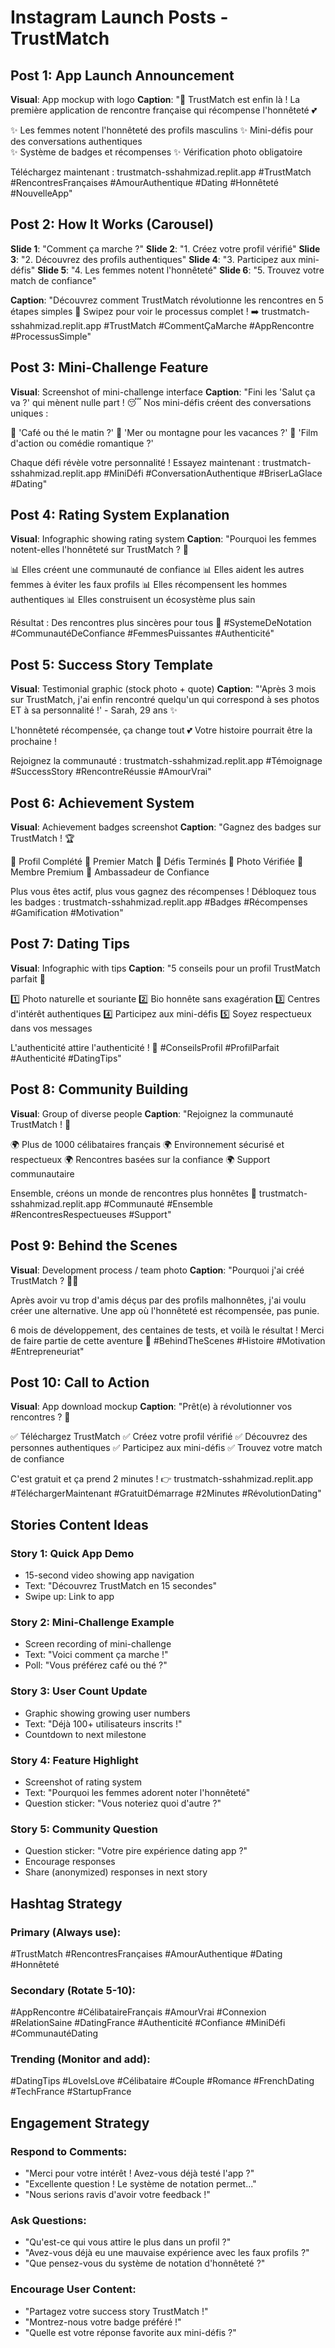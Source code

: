 # Instagram Launch Posts - TrustMatch

## Post 1: App Launch Announcement
**Visual**: App mockup with logo
**Caption**: 
"🚀 TrustMatch est enfin là ! 
La première application de rencontre française qui récompense l'honnêteté 💕

✨ Les femmes notent l'honnêteté des profils masculins
✨ Mini-défis pour des conversations authentiques  
✨ Système de badges et récompenses
✨ Vérification photo obligatoire

Téléchargez maintenant : trustmatch-sshahmizad.replit.app
#TrustMatch #RencontresFrançaises #AmourAuthentique #Dating #Honnêteté #NouvelleApp"

## Post 2: How It Works (Carousel)
**Slide 1**: "Comment ça marche ?"
**Slide 2**: "1. Créez votre profil vérifié"
**Slide 3**: "2. Découvrez des profils authentiques"
**Slide 4**: "3. Participez aux mini-défis"
**Slide 5**: "4. Les femmes notent l'honnêteté"
**Slide 6**: "5. Trouvez votre match de confiance"

**Caption**:
"Découvrez comment TrustMatch révolutionne les rencontres en 5 étapes simples 📱
Swipez pour voir le processus complet !
➡️ trustmatch-sshahmizad.replit.app
#TrustMatch #CommentÇaMarche #AppRencontre #ProcessusSimple"

## Post 3: Mini-Challenge Feature
**Visual**: Screenshot of mini-challenge interface
**Caption**:
"Fini les 'Salut ça va ?' qui mènent nulle part ! 😴
Nos mini-défis créent des conversations uniques :

🎯 'Café ou thé le matin ?'
🎯 'Mer ou montagne pour les vacances ?'
🎯 'Film d'action ou comédie romantique ?'

Chaque défi révèle votre personnalité !
Essayez maintenant : trustmatch-sshahmizad.replit.app
#MiniDéfi #ConversationAuthentique #BriserLaGlace #Dating"

## Post 4: Rating System Explanation
**Visual**: Infographic showing rating system
**Caption**:
"Pourquoi les femmes notent-elles l'honnêteté sur TrustMatch ? 🤔

📊 Elles créent une communauté de confiance
📊 Elles aident les autres femmes à éviter les faux profils
📊 Elles récompensent les hommes authentiques
📊 Elles construisent un écosystème plus sain

Résultat : Des rencontres plus sincères pour tous 💫
#SystemeDeNotation #CommunautéDeConfiance #FemmesPuissantes #Authenticité"

## Post 5: Success Story Template
**Visual**: Testimonial graphic (stock photo + quote)
**Caption**:
"'Après 3 mois sur TrustMatch, j'ai enfin rencontré quelqu'un qui correspond à ses photos ET à sa personnalité !' - Sarah, 29 ans ✨

L'honnêteté récompensée, ça change tout 💕
Votre histoire pourrait être la prochaine !

Rejoignez la communauté : trustmatch-sshahmizad.replit.app
#Témoignage #SuccessStory #RencontreRéussie #AmourVrai"

## Post 6: Achievement System
**Visual**: Achievement badges screenshot
**Caption**:
"Gagnez des badges sur TrustMatch ! 🏆

🌟 Profil Complété
🌟 Premier Match
🌟 Défis Terminés
🌟 Photo Vérifiée
🌟 Membre Premium
🌟 Ambassadeur de Confiance

Plus vous êtes actif, plus vous gagnez des récompenses !
Débloquez tous les badges : trustmatch-sshahmizad.replit.app
#Badges #Récompenses #Gamification #Motivation"

## Post 7: Dating Tips
**Visual**: Infographic with tips
**Caption**:
"5 conseils pour un profil TrustMatch parfait 📝

1️⃣ Photo naturelle et souriante
2️⃣ Bio honnête sans exagération
3️⃣ Centres d'intérêt authentiques
4️⃣ Participez aux mini-défis
5️⃣ Soyez respectueux dans vos messages

L'authenticité attire l'authenticité ! 💫
#ConseilsProfil #ProfilParfait #Authenticité #DatingTips"

## Post 8: Community Building
**Visual**: Group of diverse people
**Caption**:
"Rejoignez la communauté TrustMatch ! 👥

🌍 Plus de 1000 célibataires français
🌍 Environnement sécurisé et respectueux
🌍 Rencontres basées sur la confiance
🌍 Support communautaire

Ensemble, créons un monde de rencontres plus honnêtes 💪
trustmatch-sshahmizad.replit.app
#Communauté #Ensemble #RencontresRespectueuses #Support"

## Post 9: Behind the Scenes
**Visual**: Development process / team photo
**Caption**:
"Pourquoi j'ai créé TrustMatch ? 🤷‍♂️

Après avoir vu trop d'amis déçus par des profils malhonnêtes, j'ai voulu créer une alternative.
Une app où l'honnêteté est récompensée, pas punie.

6 mois de développement, des centaines de tests, et voilà le résultat !
Merci de faire partie de cette aventure 🙏
#BehindTheScenes #Histoire #Motivation #Entrepreneuriat"

## Post 10: Call to Action
**Visual**: App download mockup
**Caption**:
"Prêt(e) à révolutionner vos rencontres ? 🚀

✅ Téléchargez TrustMatch
✅ Créez votre profil vérifié
✅ Découvrez des personnes authentiques
✅ Participez aux mini-défis
✅ Trouvez votre match de confiance

C'est gratuit et ça prend 2 minutes !
👉 trustmatch-sshahmizad.replit.app
#TéléchargerMaintenant #GratuitDémarrage #2Minutes #RévolutionDating"

## Stories Content Ideas

### Story 1: Quick App Demo
- 15-second video showing app navigation
- Text: "Découvrez TrustMatch en 15 secondes"
- Swipe up: Link to app

### Story 2: Mini-Challenge Example
- Screen recording of mini-challenge
- Text: "Voici comment ça marche !"
- Poll: "Vous préférez café ou thé ?"

### Story 3: User Count Update
- Graphic showing growing user numbers
- Text: "Déjà 100+ utilisateurs inscrits !"
- Countdown to next milestone

### Story 4: Feature Highlight
- Screenshot of rating system
- Text: "Pourquoi les femmes adorent noter l'honnêteté"
- Question sticker: "Vous noteriez quoi d'autre ?"

### Story 5: Community Question
- Question sticker: "Votre pire expérience dating app ?"
- Encourage responses
- Share (anonymized) responses in next story

## Hashtag Strategy

### Primary (Always use):
#TrustMatch #RencontresFrançaises #AmourAuthentique #Dating #Honnêteté

### Secondary (Rotate 5-10):
#AppRencontre #CélibataireFrançais #AmourVrai #Connexion #RelationSaine #DatingFrance #Authenticité #Confiance #MiniDéfi #CommunautéDating

### Trending (Monitor and add):
#DatingTips #LoveIsLove #Célibataire #Couple #Romance #FrenchDating #TechFrance #StartupFrance

## Engagement Strategy

### Respond to Comments:
- "Merci pour votre intérêt ! Avez-vous déjà testé l'app ?"
- "Excellente question ! Le système de notation permet..."
- "Nous serions ravis d'avoir votre feedback !"

### Ask Questions:
- "Qu'est-ce qui vous attire le plus dans un profil ?"
- "Avez-vous déjà eu une mauvaise expérience avec les faux profils ?"
- "Que pensez-vous du système de notation d'honnêteté ?"

### Encourage User Content:
- "Partagez votre success story TrustMatch !"
- "Montrez-nous votre badge préféré !"
- "Quelle est votre réponse favorite aux mini-défis ?"